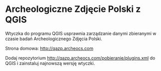 # Archeologiczne Zdjęcie Polski z QGIS

Wtyczka do programu QGIS usprawnia zarządzanie danymi zbieranymi w czasie badań Archeologicznego Zdjęcia Polski.

Strona domowa: http://qazp.archeocs.com

Dodaj repozytorium http://qazp.archeocs.com/pobieranie/plugins.xml do QGIS i zainstaluj najnowszą wersję wtyczki.
